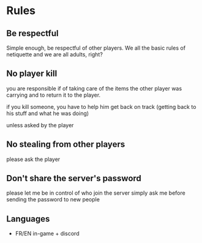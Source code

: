 # Rules

## Be respectful

Simple enough, be respectful of other players. We all the basic rules of netiquette and we are all adults, right?

## No player kill

you are responsible if of taking care of the items the other player was carrying and to return it to the player.

if you kill someone, you have to help him get back on track (getting back to his stuff and what he was doing)

unless asked by the player

## No stealing from other players

please ask the player

## Don't share the server's password

please let me be in control of who join the server
simply ask me before sending the password to new people

## Languages

* FR/EN in-game + discord
